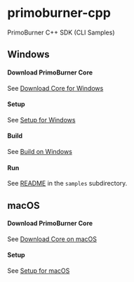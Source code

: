 # primoburner-cpp

PrimoBurner C++ SDK (CLI Samples)

## Windows

#### Download PrimoBurner Core

See [Download Core for Windows](./docs/download-primoburner-core-windows.md) 

#### Setup

See [Setup for Windows](./docs/setup-windows.md)

#### Build

See [Build on Windows](./docs/build-windows.md)

#### Run

See [README](./samples/windows/README.md) in the `samples` subdirectory. 

## macOS

#### Download PrimoBurner Core

See [Download Core on macOS](./docs/download-primoburner-core-mac.md)

#### Setup

See [Setup for macOS](./docs/setup-mac.md)

#### 
